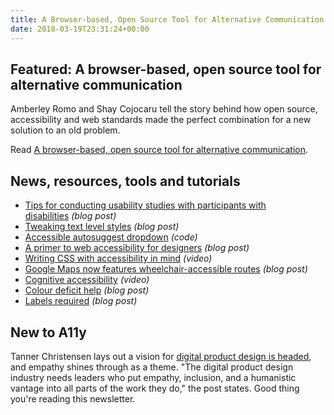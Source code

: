 ```yaml
---
title: A Browser-based, Open Source Tool for Alternative Communication and More
date: 2018-03-19T23:31:24+00:00
---
```


## Featured: A browser-based, open source tool for alternative communication

Amberley Romo and Shay Cojocaru tell the story behind how open source, accessibility and web standards made the perfect combination for a new solution to an old problem.

Read [A browser-based, open source tool for alternative communication](https://css-tricks.com/a-browser-based-open-source-tool-for-alternative-communication/).

## News, resources, tools and tutorials

* [Tips for conducting usability studies with participants with disabilities](https://www.smashingmagazine.com/2018/03/tips-conducting-usability-studies-participants-disabilities/) _(blog post)_
* [Tweaking text level styles](http://adrianroselli.com/2017/12/tweaking-text-level-styles.html) _(blog post)_
* [Accessible autosuggest dropdown](https://weboverhauls.github.io/demos/autosuggest/) _(code)_
* [A primer to web accessibility for designers](https://uxplanet.org/a-primer-to-web-accessibility-for-designers-2c548448c612) _(blog post)_
* [Writing CSS with accessibility in mind](https://www.youtube.com/watch?v=EOiC2M47GBY) _(video)_
* [Google Maps now features wheelchair-accessible routes](https://www.androidheadlines.com/2018/03/google-maps-now-features-wheelchair-accessible-routes.html) _(blog post)_
* [Cognitive accessibility](https://www.youtube.com/watch?v=XBzXBY9G2u4) _(video)_
* [Colour deficit help](https://developer.paciellogroup.com/blog/2018/03/colour-deficit-help/) _(blog post)_
* [Labels required](https://www.filamentgroup.com/lab/a11y-form-labels.html) _(blog post)_

## New to A11y

Tanner Christensen lays out a vision for [digital product design is headed](https://medium.muz.li/where-digital-product-design-is-going-73f0772ef039), and empathy shines through as a theme. "The digital product design industry needs leaders who put empathy, inclusion, and a humanistic vantage into all parts of the work they do," the post states. Good thing you're reading this newsletter.